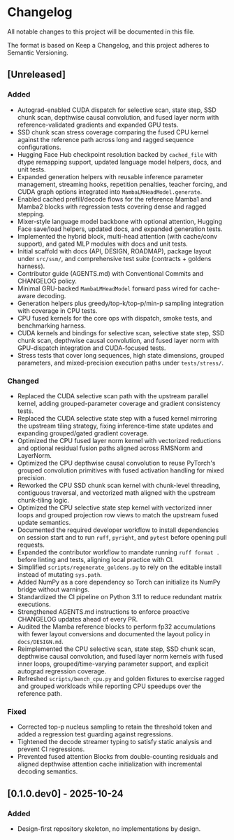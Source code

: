 # Changelog

All notable changes to this project will be documented in this file.

The format is based on Keep a Changelog, and this project adheres to Semantic Versioning.

## [Unreleased]
### Added
- Autograd-enabled CUDA dispatch for selective scan, state step, SSD chunk scan,
  depthwise causal convolution, and fused layer norm with reference-validated
  gradients and expanded GPU tests.
- SSD chunk scan stress coverage comparing the fused CPU kernel against the
  reference path across long and ragged sequence configurations.
- Hugging Face Hub checkpoint resolution backed by ``cached_file`` with dtype
  remapping support, updated language model helpers, docs, and unit tests.
- Expanded generation helpers with reusable inference parameter management,
  streaming hooks, repetition penalties, teacher forcing, and CUDA graph options
  integrated into ``MambaLMHeadModel.generate``.
- Enabled cached prefill/decode flows for the reference Mamba1 and Mamba2 blocks with
  regression tests covering dense and ragged stepping.
- Mixer-style language model backbone with optional attention, Hugging Face
  save/load helpers, updated docs, and expanded generation tests.
- Implemented the hybrid block, multi-head attention (with cache/conv support), and gated MLP modules with docs and unit tests.
- Initial scaffold with docs (API, DESIGN, ROADMAP), package layout under `src/ssm/`, and comprehensive test suite (contracts + goldens harness).
- Contributor guide (AGENTS.md) with Conventional Commits and CHANGELOG policy.
- Minimal GRU-backed `MambaLMHeadModel` forward pass wired for cache-aware decoding.
- Generation helpers plus greedy/top-k/top-p/min-p sampling integration with coverage in CPU tests.
- CPU fused kernels for the core ops with dispatch, smoke tests, and benchmarking harness.
- CUDA kernels and bindings for selective scan, selective state step, SSD chunk scan, depthwise causal convolution, and fused layer norm with GPU-dispatch integration and CUDA-focused tests.
- Stress tests that cover long sequences, high state dimensions, grouped parameters, and mixed-precision execution paths under `tests/stress/`.
### Changed
- Replaced the CUDA selective scan path with the upstream parallel kernel,
  adding grouped-parameter coverage and gradient consistency tests.
- Replaced the CUDA selective state step with a fused kernel mirroring the
  upstream tiling strategy, fixing inference-time state updates and expanding
  grouped/gated gradient coverage.
- Optimized the CPU fused layer norm kernel with vectorized reductions and
  optional residual fusion paths aligned across RMSNorm and LayerNorm.
- Optimized the CPU depthwise causal convolution to reuse PyTorch's grouped
  convolution primitives with fused activation handling for mixed precision.
- Reworked the CPU SSD chunk scan kernel with chunk-level threading, contiguous
  traversal, and vectorized math aligned with the upstream chunk-tiling logic.
- Optimized the CPU selective state step kernel with vectorized inner loops and grouped projection row views to match the upstream fused update semantics.
- Documented the required developer workflow to install dependencies on session start and to run `ruff`, `pyright`, and `pytest` before opening pull requests.
- Expanded the contributor workflow to mandate running `ruff format .` before linting and tests, aligning local practice with CI.
- Simplified `scripts/regenerate_goldens.py` to rely on the editable install instead of mutating `sys.path`.
- Added NumPy as a core dependency so Torch can initialize its NumPy bridge without warnings.
- Standardized the CI pipeline on Python 3.11 to reduce redundant matrix executions.
- Strengthened AGENTS.md instructions to enforce proactive CHANGELOG updates ahead of every PR.
- Audited the Mamba reference blocks to perform fp32 accumulations with fewer layout conversions and documented the layout policy in `docs/DESIGN.md`.
- Reimplemented the CPU selective scan, state step, SSD chunk scan, depthwise causal convolution, and fused layer norm kernels
  with fused inner loops, grouped/time-varying parameter support, and explicit autograd regression coverage.
- Refreshed `scripts/bench_cpu.py` and golden fixtures to exercise ragged and grouped workloads while reporting CPU speedups over the reference path.
### Fixed
- Corrected top-p nucleus sampling to retain the threshold token and added a regression test guarding against regressions.
- Tightened the decode streamer typing to satisfy static analysis and prevent CI regressions.
- Prevented fused attention Blocks from double-counting residuals and aligned depthwise attention cache initialization with
  incremental decoding semantics.

## [0.1.0.dev0] - 2025-10-24
### Added
- Design-first repository skeleton, no implementations by design.

